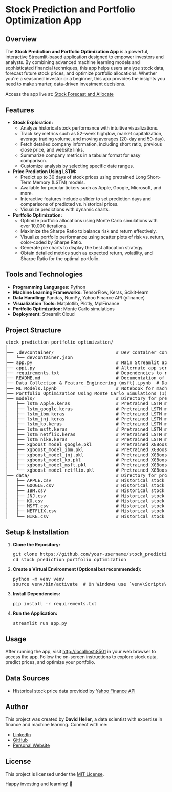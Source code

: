 <h1>Stock Prediction and Portfolio Optimization App</h1>

<h2>Overview</h2>
<p>The <strong>Stock Prediction and Portfolio Optimization App</strong> is a powerful, interactive Streamlit-based application designed to empower investors and analysts. By combining advanced machine learning models and sophisticated financial techniques, this app helps users analyze stock data, forecast future stock prices, and optimize portfolio allocations. Whether you're a seasoned investor or a beginner, this app provides the insights you need to make smarter, data-driven investment decisions.</p>

<p>Access the app live at: <a href="https://stock-forecast-and-allocate.streamlit.app/">Stock Forecast and Allocate</a></p>

<h2>Features</h2>
<ul>
  <li><strong>Stock Exploration:</strong>
    <ul>
      <li>Analyze historical stock performance with intuitive visualizations.</li>
      <li>Track key metrics such as 52-week high/low, market capitalization, average trading volume, and moving averages (20-day and 50-day).</li>
      <li>Fetch detailed company information, including short ratio, previous close price, and website links.</li>
      <li>Summarize company metrics in a tabular format for easy comparison.</li>
      <li>Customize analysis by selecting specific date ranges.</li>
    </ul>
  </li>
  <li><strong>Price Prediction Using LSTM:</strong>
    <ul>
      <li>Predict up to 30 days of stock prices using pretrained Long Short-Term Memory (LSTM) models.</li>
      <li>Available for popular tickers such as Apple, Google, Microsoft, and more.</li>
      <li>Interactive features include a slider to set prediction days and comparisons of predicted vs. historical prices.</li>
      <li>Visualize predictions with dynamic charts.</li>
    </ul>
  </li>
  <li><strong>Portfolio Optimization:</strong>
    <ul>
      <li>Optimize portfolio allocations using Monte Carlo simulations with over 10,000 iterations.</li>
      <li>Maximize the Sharpe Ratio to balance risk and return effectively.</li>
      <li>Visualize portfolio performance using scatter plots of risk vs. return, color-coded by Sharpe Ratio.</li>
      <li>Generate pie charts to display the best allocation strategy.</li>
      <li>Obtain detailed metrics such as expected return, volatility, and Sharpe Ratio for the optimal portfolio.</li>
    </ul>
  </li>
</ul>

<h2>Tools and Technologies</h2>
<ul>
  <li><strong>Programming Languages:</strong> Python</li>
  <li><strong>Machine Learning Frameworks:</strong> TensorFlow, Keras, Scikit-learn</li>
  <li><strong>Data Handling:</strong> Pandas, NumPy, Yahoo Finance API (yfinance)</li>
  <li><strong>Visualization Tools:</strong> Matplotlib, Plotly, MplFinance</li>
  <li><strong>Portfolio Optimization:</strong> Monte Carlo simulations</li>
  <li><strong>Deployment:</strong> Streamlit Cloud</li>
</ul>

<h2>Project Structure</h2>
<pre>
stock_prediction_portfolio_optimization/
│
├── .devcontainer/                       # Dev container configuration
│   └── devcontainer.json
├── app.py                               # Main Streamlit app script
├── appi.py                              # Alternate app script (for testing and development)
├── requirements.txt                     # Dependencies to run the app
├── README.md                            # Documentation of the project
├── Data_Collection_&_Feature_Engineering_(msft).ipynb  # Data preprocessing notebook
├── ML_Models.ipynb                      # Notebook for machine learning models
├── Portfolio Optimization Using Monte Carlo Simulations (1).ipynb  # Portfolio optimization notebook
├── models/                              # Directory for pretrained models
│   ├── lstm_Apple.keras                 # Pretrained LSTM model for Apple
│   ├── lstm_google.keras                # Pretrained LSTM model for Google
│   ├── lstm_ibm.keras                   # Pretrained LSTM model for IBM
│   ├── lstm_jnj.keras                   # Pretrained LSTM model for Johnson & Johnson
│   ├── lstm_ko.keras                    # Pretrained LSTM model for Coca-Cola
│   ├── lstm_msft.keras                  # Pretrained LSTM model for Microsoft
│   ├── lstm_netflix.keras               # Pretrained LSTM model for Netflix
│   ├── lstm_nike.keras                  # Pretrained LSTM model for Nike
│   ├── xgboost_model_google.pkl         # Pretrained XGBoost model for Google
│   ├── xgboost_model_ibm.pkl            # Pretrained XGBoost model for IBM
│   ├── xgboost_model_jnj.pkl            # Pretrained XGBoost model for Johnson & Johnson
│   ├── xgboost_model_ko.pkl             # Pretrained XGBoost model for Coca-Cola
│   ├── xgboost_model_msft.pkl           # Pretrained XGBoost model for Microsoft
│   └── xgboost_model_netflix.pkl        # Pretrained XGBoost model for Netflix
├── data/                                # Directory for processed data and CSV files
│   ├── APPLE.csv                        # Historical stock data for Apple
│   ├── GOOGLE.csv                       # Historical stock data for Google
│   ├── IBM.csv                          # Historical stock data for IBM
│   ├── JNJ.csv                          # Historical stock data for Johnson & Johnson
│   ├── KO.csv                           # Historical stock data for Coca-Cola
│   ├── MSFT.csv                         # Historical stock data for Microsoft
│   ├── NETFLIX.csv                      # Historical stock data for Netflix
│   └── NIKE.csv                         # Historical stock data for Nike
</pre>


<h2>Setup & Installation</h2>
<ol>
  <li><strong>Clone the Repository:</strong>
    <pre>git clone https://github.com/your-username/stock_prediction_portfolio_optimization.git
cd stock_prediction_portfolio_optimization</pre>
  </li>
  <li><strong>Create a Virtual Environment (Optional but recommended):</strong>
    <pre>python -m venv venv
source venv/bin/activate  # On Windows use `venv\Scripts\activate`</pre>
  </li>
  <li><strong>Install Dependencies:</strong>
    <pre>pip install -r requirements.txt</pre>
  </li>
  <li><strong>Run the Application:</strong>
    <pre>streamlit run app.py</pre>
  </li>
</ol>

<h2>Usage</h2>
<p>After running the app, visit <a href="http://localhost:8501">http://localhost:8501</a> in your web browser to access the app. Follow the on-screen instructions to explore stock data, predict prices, and optimize your portfolio.</p>

<h2>Data Sources</h2>
<ul>
  <li>Historical stock price data provided by <a href="https://finance.yahoo.com/">Yahoo Finance API</a></li>
</ul>

<h2>Author</h2>
<p>This project was created by <strong>David Heller</strong>, a data scientist with expertise in finance and machine learning. Connect with me:</p>
<ul>
  <li><a href="https://www.linkedin.com/in/david-heller-w/">LinkedIn</a></li>
  <li><a href="https://github.com/davidhellerw">GitHub</a></li>
  <li><a href="https://davidhellerw.com/">Personal Website</a></li>
</ul>

<h2>License</h2>
<p>This project is licensed under the <a href="LICENSE">MIT License</a>.</p>

<p>Happy investing and learning! 🎉</p>

